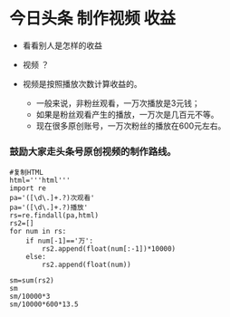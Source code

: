 
# 今日头条 制作视频 收益
- 看看别人是怎样的收益

- 视频 ？

- 视频是按照播放次数计算收益的。
    - 一般来说，非粉丝观看，一万次播放是3元钱；
    - 如果是粉丝观看产生的播放，一万次是几百元不等。
    - 现在很多原创账号，一万次粉丝的播放在600元左右。

### 鼓励大家走头条号原创视频的制作路线。

```
#复制HTML
html='''html'''
import re
pa='([\d\.]+.?)次观看'
pa='([\d\.]+.?)播放'
rs=re.findall(pa,html)
rs2=[]
for num in rs:
    if num[-1]=='万':
        rs2.append(float(num[:-1])*10000)
    else:
        rs2.append(float(num))

sm=sum(rs2)
sm
sm/10000*3
sm/10000*600*13.5
```